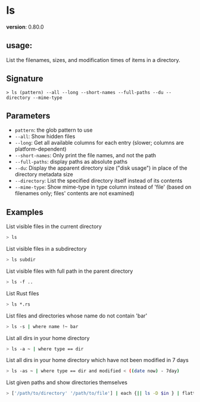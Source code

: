 # ls

**version**: 0.80.0

## **usage**:

List the filenames, sizes, and modification times of items in a directory.

## Signature

`> ls (pattern) --all --long --short-names --full-paths --du --directory --mime-type`

## Parameters

- `pattern`: the glob pattern to use
- `--all`: Show hidden files
- `--long`: Get all available columns for each entry (slower; columns are platform-dependent)
- `--short-names`: Only print the file names, and not the path
- `--full-paths`: display paths as absolute paths
- `--du`: Display the apparent directory size ("disk usage") in place of the directory metadata size
- `--directory`: List the specified directory itself instead of its contents
- `--mime-type`: Show mime-type in type column instead of 'file' (based on filenames only; files' contents are not examined)

## Examples

List visible files in the current directory

```bash
> ls
```

List visible files in a subdirectory

```bash
> ls subdir
```

List visible files with full path in the parent directory

```bash
> ls -f ..
```

List Rust files

```bash
> ls *.rs
```

List files and directories whose name do not contain 'bar'

```bash
> ls -s | where name !~ bar
```

List all dirs in your home directory

```bash
> ls -a ~ | where type == dir
```

List all dirs in your home directory which have not been modified in 7 days

```bash
> ls -as ~ | where type == dir and modified < ((date now) - 7day)
```

List given paths and show directories themselves

```bash
> ['/path/to/directory' '/path/to/file'] | each {|| ls -D $in } | flatten
```
